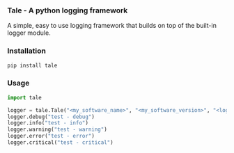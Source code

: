 ###  Tale - A python logging framework
A simple, easy to use logging framework that builds on top of the built-in logger module.

### Installation
``` bash
pip install tale
```

### Usage
``` python
import tale

logger = tale.Tale("<my_software_name>", "<my_software_version>", "<log_cfg_path>").logger
logger.debug("test - debug")
logger.info("test - info")
logger.warning("test - warning")
logger.error("test - error")
logger.critical("test - critical")
```
